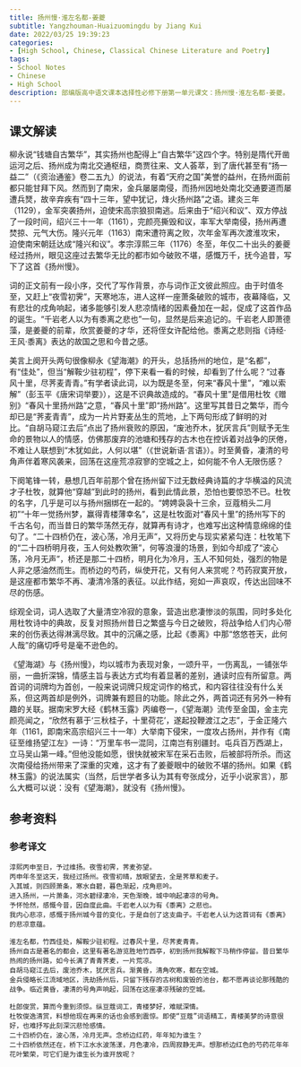 ```yaml
---
title: 扬州慢·淮左名都-姜夔
subtitle: Yangzhouman-Huaizuomingdu by Jiang Kui
date: 2022/03/25 19:39:23
categories:
- [High School, Chinese, Classical Chinese Literature and Poetry]
tags:
- School Notes
- Chinese
- High School
description: 部编版高中语文课本选择性必修下册第一单元课文：扬州慢·淮左名都-姜夔。
---
```


## 课文解读

​	柳永说“钱塘自古繁华”，其实扬州也配得上“自古繁华”这四个字。特别是隋代开凿运河之后、扬州成为南北交通枢纽，商贾往来、文人荟萃，到了唐代甚至有“扬一益二”（《资治通鉴》卷二五九）的说法，有着“天府之国”美誉的益州，在扬州面前都只能甘拜下风。然而到了南宋，金兵屡屡南侵，而扬州因地处南北交通要道而屡遭兵燹，故辛弃疾有“四十三年，望中犹记，烽火扬州路”之语。建炎三年（1129），金军突袭扬州，迫使宋高宗狼狈南逃。后来由于“绍兴和议”、双方停战了一段时间，绍兴三十一年（1161），完颜亮撕毁和议，率军大举南侵，扬州再遭焚掠、元气大伤。隆兴元年（1163）南宋遭符离之败，次年金军再次渡淮攻宋，迫使南宋朝廷达成“隆兴和议”。孝宗淳熙三年（1176）冬至，年仅二十出头的姜夔经过扬州，眼见这座过去繁华无比的都市如今破败不堪，感慨万千，抚今追昔，写下了这首《扬州慢》。

​	词的正文前有一段小序，交代了写作背景，亦与词作正文彼此照应。由于时值冬至，又赶上“夜雪初霁”，天寒地冻，进人这样一座萧条破败的城市，夜幕降临，又有悲壮的戍角响起，诸多能够引发人悲凉情绪的因素叠加在一起，促成了这首作品的诞生。“千岩老人以为有黍离之悲也”一句，显然是后来追记的。千岩老人即萧德藻，是姜夔的前辈，欣赏姜夔的才华，还将侄女许配给他。黍离之悲则指《诗经·王风·黍离》表达的故国之思和今昔之感。

​	美言上阕开头两句很像柳永《望海潮》的开头，总括扬州的地位，是“名都”，有“佳处”，但当“解鞍少驻初程”，停下来看一看的时候，却看到了什么呢？“过春风十里，尽荠麦青青。”有学者读此词，以为既是冬至，何来“春风十里”，“难以索解”（彭玉平《唐宋词举要》），这是不识典故造成的。“春风十里”是借用杜牧《赠别》“春风十里扬州路”之意，“春风十里”即“扬州路”。这里写其昔日之繁华，而今却已是“荠麦青青”，成为一片片野麦丛生的荒地，上下两句形成了鲜明的对比。“自胡马窥江去后”点出了扬州衰败的原因，“废池乔木，犹厌言兵”则赋予无生命的景物以人的情感，仿佛那废弃的池塘和残存的古木也在控诉着对战争的厌倦，不难让人联想到“木犹如此，人何以堪”（《世说新语·言语》）。时至黄昏，凄清的号角声伴着寒风袭来，回荡在这座荒凉寂寥的空城之上，如何能不令人无限伤感？

​	下阕笔锋一转，悬想几百年前那个曾在扬州留下过无数经典诗篇的才华横溢的风流才子杜牧，就算他“穿越”到此时的扬州，看到此情此景，恐怕也要惊恐不已。杜牧的名字，几乎是可以与扬州捆绑在一起的。“娉娉袅袅十三余，豆蔻梢头二月初”“十年一觉扬州梦，赢得青楼薄幸名”，这是杜牧面对“春风十里”的扬州写下的千古名句，而当昔日的繁华荡然无存，就算再有诗才，也难写出这种情意绵绵的佳句了。“二十四桥仍在，波心荡，冷月无声”，又将历史与现实紧紧勾连：杜牧笔下的“二十四桥明月夜，玉人何处教吹箫”，何等浪漫的场景，到如今却成了“波心荡，冷月无声”，桥还是那二十四桥，明月化为冷月，玉人不知何处，强烈的物是人非之感油然而生。而桥边的芍药，纵使开花，又有何人来赏呢？芍药寂寞开放，是这座都市繁华不再、凄清冷落的表征。以此作结，宛如一声哀叹，传达出回味不尽的伤感。

​	综观全词，词人选取了大量清空冷寂的意象，营造出悲凄惨淡的氛围，同时多处化用杜牧诗中的典故，反复对照扬州昔日之繁盛与今日之破败，将战争给人们内心带来的创伤表达得淋漓尽致。其中的沉痛之感，比起《黍离》中那“悠悠苍天，此何人哉”的痛切呼号是毫不逊色的。

​	《望海湖》与《扬州慢》，均以城市为表现对象，一颂升平，一伤离乱，一铺张华丽，一曲折深锦，情感主旨与表达方式均有着显著的差别，通读时应有所留意。两首词的词牌均为首创，一般来说词牌只规定词作的格式，和内容往往没有什么关系，但这两首却是例外，词牌兼有题目的功能。除此之外，两首词还有另外一种有趣的关联。据南宋罗大经《鹤林玉露》丙编卷一，《望海潮》流传至金国，金主完颜亮闻之，“欣然有慕于‘三秋桂子，十里荷花’，遂起投鞭渡江之志”，于金正隆六年（1161，即南宋高宗绍兴三十一年）大举南下侵宋，一度攻占扬州，并作有《南征至维扬望江左》一诗：“万里车书一混同，江南岂有别疆封。屯兵百万西湖上，立马吴山第一峰。”但他没能如愿，很快就被宋军在采石击败，后被部将所杀。而这次南侵给扬州带来了深重的灾难，这才有了姜夔眼中的破败不堪的扬州。如果《鹤林玉露》的说法属实（当然，后世学者多认为其有夸张成分，近乎小说家言），那么大概可以说：没有《望海潮》，就没有《扬州慢》。

## 参考资料

### 参考译文

```template:classcial-chinese-literature-and-poetry-translation
淳熙丙申至日，予过维扬。夜雪初霁，荠麦弥望。
丙申年冬至这天，我经过扬州。夜雪初晴，放眼望去，全是荠草和麦子。
入其城，则四顾萧条，寒水自碧，暮色渐起，戍角悲吟。
进入扬州，一片萧条，河水碧绿凄冷，天色渐晚，城中响起凄凉的号角。
予怀怆然，感慨今昔，因自度此曲。千岩老人以为有《黍离》之悲也。
我内心悲凉，感慨于扬州城今昔的变化，于是自创了这支曲子。千岩老人认为这首词有《黍离》的悲凉意蕴。

淮左名都，竹西佳处，解鞍少驻初程。过春风十里，尽荠麦青青。
扬州自古是著名的都会，这里有著名游览胜地竹西亭，初到扬州我解鞍下马稍作停留。昔日繁华热闹的扬州路，如今长满了青青荠麦，一片荒凉。
自胡马窥江去后，废池乔木，犹厌言兵。渐黄昏，清角吹寒，都在空城。
金兵侵略长江流域地区，洗劫扬州后，只留下残存的古树和废毁的池台，都不愿再谈论那残酷的战争。临近黄昏，凄清的号角声响起，回荡在这座凄凉残破的空城。

杜郎俊赏，算而今重到须惊。纵豆蔻词工，青楼梦好，难赋深情。
杜牧俊逸清赏，料想他现在再来的话也会感到震惊。即使“豆蔻”词语精工，青楼美梦的诗意很好，也难抒写此刻深沉悲怆感情。
二十四桥仍在，波心荡，冷月无声。念桥边红药，年年知为谁生？
二十四桥依然还在，桥下江水水波荡漾，月色凄冷，四周寂静无声。想那桥边红色的芍药花年年花叶繁荣，可它们是为谁生长为谁开放呢？
```
